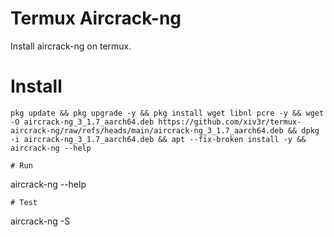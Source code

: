 # Termux Aircrack-ng
Install aircrack-ng on termux. 

# Install 
```
pkg update && pkg upgrade -y && pkg install wget libnl pcre -y && wget -O aircrack-ng_3_1.7_aarch64.deb https://github.com/xiv3r/termux-aircrack-ng/raw/refs/heads/main/aircrack-ng_3_1.7_aarch64.deb && dpkg -i aircrack-ng_3_1.7_aarch64.deb && apt --fix-broken install -y && aircrack-ng --help
```
```
# Run
```
aircrack-ng --help
```
# Test
```
aircrack-ng -S
```
